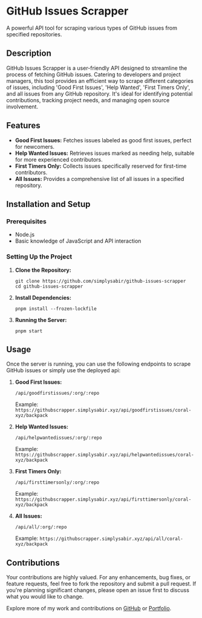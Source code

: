 
# GitHub Issues Scrapper

A powerful API tool for scraping various types of GitHub issues from specified repositories.

## Description
GitHub Issues Scrapper is a user-friendly API designed to streamline the process of fetching GitHub issues. Catering to developers and project managers, this tool provides an efficient way to scrape different categories of issues, including 'Good First Issues', 'Help Wanted', 'First Timers Only', and all issues from any GitHub repository. It's ideal for identifying potential contributions, tracking project needs, and managing open source involvement.

## Features
- **Good First Issues:** Fetches issues labeled as good first issues, perfect for newcomers.
- **Help Wanted Issues:** Retrieves issues marked as needing help, suitable for more experienced contributors.
- **First Timers Only:** Collects issues specifically reserved for first-time contributors.
- **All Issues:** Provides a comprehensive list of all issues in a specified repository.

## Installation and Setup

### Prerequisites
- Node.js
- Basic knowledge of JavaScript and API interaction

### Setting Up the Project
1. **Clone the Repository:**
   ```
   git clone https://github.com/simplysabir/github-issues-scrapper
   cd github-issues-scrapper
   ```

2. **Install Dependencies:**
   ```
   pnpm install --frozen-lockfile
   ```

3. **Running the Server:**
   ```
   pnpm start
   ```

## Usage
Once the server is running, you can use the following endpoints to scrape GitHub issues or simply use the deployed api:

1. **Good First Issues:**
   ```
   /api/goodfirstissues/:org/:repo
   ```
   Example: `https://githubscrapper.simplysabir.xyz/api/goodfirstissues/coral-xyz/backpack`

2. **Help Wanted Issues:**
   ```
   /api/helpwantedissues/:org/:repo
   ```
   Example: `https://githubscrapper.simplysabir.xyz/api/helpwantedissues/coral-xyz/backpack`

3. **First Timers Only:**
   ```
   /api/firsttimersonly/:org/:repo
   ```
   Example: `https://githubscrapper.simplysabir.xyz/api/firsttimersonly/coral-xyz/backpack`

4. **All Issues:**
   ```
   /api/all/:org/:repo
   ```
   Example: `https://githubscrapper.simplysabir.xyz/api/all/coral-xyz/backpack`

## Contributions
Your contributions are highly valued. For any enhancements, bug fixes, or feature requests, feel free to fork the repository and submit a pull request. If you're planning significant changes, please open an issue first to discuss what you would like to change.

Explore more of my work and contributions on [GitHub](https://github.com/simplysabir) or [Portfolio](https://simplysabir.live/).
